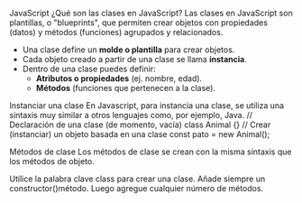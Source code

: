  


JavaScript 
¿Qué son las clases en JavaScript?
Las clases en JavaScript son plantillas, o "blueprints", que permiten crear objetos con propiedades (datos) y métodos (funciones) agrupados y relacionados. 
- Una clase define un **molde o plantilla** para crear objetos.
- Cada objeto creado a partir de una clase se llama **instancia**.
- Dentro de una clase puedes definir:
  - **Atributos o propiedades** (ej. nombre, edad).
  - **Métodos** (funciones que pertenecen a la clase).

Instanciar una clase 
En Javascript, para instancia una clase, se utiliza una sintaxis muy similar a otros lenguajes como, por ejemplo, Java.
// Declaración de una clase (de momento, vacía)
class Animal {}
// Crear (instanciar) un objeto basada en una clase
const pato = new Animal();

Métodos de clase
Los métodos de clase se crean con la misma sintaxis que los métodos de objeto.

Utilice la palabra clave class para crear una clase.
Añade siempre un constructor()método.
Luego agregue cualquier número de métodos.
